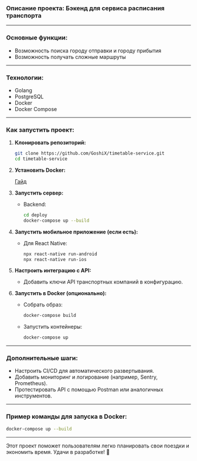 ### Описание проекта: Бэкенд для сервиса расписания транспорта

---

### Основные функции:
   - Возможность поиска городу отправки и городу прибытия
   - Возможность получать сложные маршруты

---

### Технологии:
- Golang
- PostgreSQL
- Docker
- Docker Compose

---

### Как запустить проект:

1. **Клонировать репозиторий:**
   ```bash
   git clone https://github.com/GoshiX/timetable-service.git
   cd timetable-service
   ```

2. **Установить Docker:**

   [Гайд](https://docs.docker.com/engine/install/)

2. **Запустить сервер:**
   - Backend:
     ```bash
     cd deploy
     docker-compose up --build
     ```

6. **Запустить мобильное приложение (если есть):**
   - Для React Native:
     ```bash
     npx react-native run-android
     npx react-native run-ios
     ```

7. **Настроить интеграцию с API:**
   - Добавить ключи API транспортных компаний в конфигурацию.

8. **Запустить в Docker (опционально):**
   - Собрать образ:
     ```bash
     docker-compose build
     ```
   - Запустить контейнеры:
     ```bash
     docker-compose up
     ```

---

### Дополнительные шаги:
- Настроить CI/CD для автоматического развертывания.
- Добавить мониторинг и логирование (например, Sentry, Prometheus).
- Протестировать API с помощью Postman или аналогичных инструментов.

---

### Пример команды для запуска в Docker:
```bash
docker-compose up --build
```

---

Этот проект поможет пользователям легко планировать свои поездки и экономить время. Удачи в разработке! 🚀